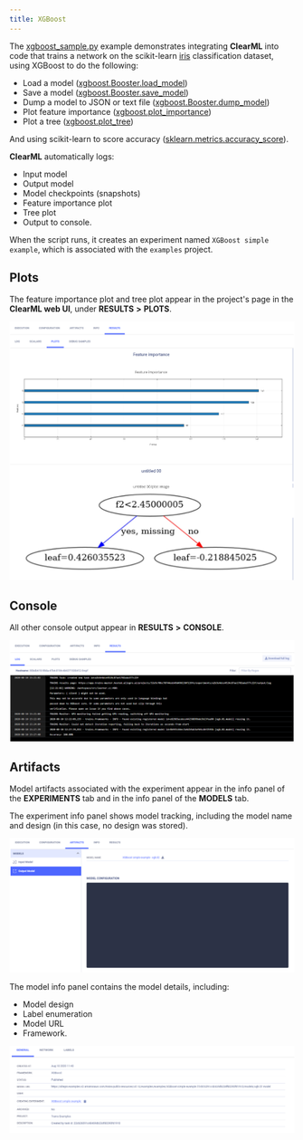 ```yaml
---
title: XGBoost
---
```


The [xgboost_sample.py](https://github.com/allegroai/clearml/blob/master/examples/frameworks/xgboost/xgboost_sample.py) 
example demonstrates integrating **ClearML** into code that trains a network on the scikit-learn [iris](https://scikit-learn.org/stable/modules/generated/sklearn.datasets.load_iris.html#sklearn.datasets.load_iris) 
classification dataset, using XGBoost to do the following:

* Load a model ([xgboost.Booster.load_model](https://xgboost.readthedocs.io/en/latest/python/python_api.html#xgboost.Booster.load_model))
* Save a model ([xgboost.Booster.save_model](https://xgboost.readthedocs.io/en/latest/python/python_api.html#xgboost.Booster.save_model))
* Dump a model to JSON or text file ([xgboost.Booster.dump_model](https://xgboost.readthedocs.io/en/latest/python/python_api.html#xgboost.Booster.dump_model))
* Plot feature importance ([xgboost.plot_importance](https://xgboost.readthedocs.io/en/latest/python/python_api.html#xgboost.plot_importance))
* Plot a tree ([xgboost.plot_tree](https://xgboost.readthedocs.io/en/latest/python/python_api.html#xgboost.plot_tree))

And using scikit-learn to score accuracy ([sklearn.metrics.accuracy_score](https://scikit-learn.org/stable/modules/generated/sklearn.metrics.accuracy_score.html)).

**ClearML** automatically logs:
* Input model
* Output model 
* Model checkpoints (snapshots) 
* Feature importance plot 
* Tree plot
* Output to console.

When the script runs, it creates an experiment named `XGBoost simple example`, which is associated with the `examples` project.

## Plots

The feature importance plot and tree plot appear in the project's page in the **ClearML web UI**, under **RESULTS** **>** 
**PLOTS**.

![image](../../../img/examples_xgboost_sample_06.png)

## Console

All other console output appear in **RESULTS** **>** **CONSOLE**.

![image](../../../img/examples_xgboost_sample_05.png)

## Artifacts

Model artifacts associated with the experiment appear in the info panel of the **EXPERIMENTS** tab and in the info panel 
of the **MODELS** tab.  

The experiment info panel shows model tracking, including the model name and design (in this case, no design was stored).

![image](../../../img/examples_xgboost_sample_10.png)

The model info panel contains the model details, including: 
* Model design
* Label enumeration
* Model URL
* Framework.

![image](../../../img/examples_xgboost_sample_03.png)